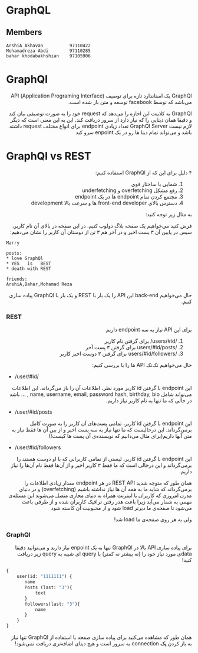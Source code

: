 # GraphQL

## Members
    ArshiA Akhavan          97110422
    Mohamadreza Abdi        97110285
    bahar khodabakhshian    97105906


# GraphQl
<p dir="rtl" style="position:right;">
GraphQl یک استاندارد تازه برای توصیف (Application Programing Interface) API می‌باشد که توسط facebook  توسعه و متن باز شده است.
</p>

<p dir="rtl" style="position:right;">
GraphQl به کلاینت این اجازه را می‌دهد که request خود را به صورت توصیفی بیان کند و دقیقا همان دیتایی را که نیاز دارد از سرور دریافت کند. این به این معنی است که دیگر لازم نیست GraphQl Server تعداد زیادی endpoint برای انواع مختلف request داشته باشد و می‌تواند تمام دیتا ها رو در یک enpoint سرو کند
</p>

# GraphQl vs REST
<p dir="rtl" style="position:right;">
۴ دلیل برای این که از   GraphQl استفاده کنیم:
<ol dir="rtl" style="position:right;">
<li>شمایی با ساختار قوی</li>
<li>رفع مشکل overfetching و underfetching</li>
<li>مجتمع کردن تمام endpoint ها در یک endpoint</li>
<li>دسترس بالای front-end developer ها و سرعت بالا development</li>
</ol>
<p dir="rtl" style="position:right;">
به مثال زیر توجه کنید:

<p dir="rtl" style="position:right;">
فرض کنید می‌خواهیم یک صفحه بلاگ دولوپ کنیم.
در این صفحه در بالای آن نام کاربر، سپس در پایین آن ۳ پست اخیر و در آخر هم ۳ تن از دوستان آن کاربر را نشان می‌دهیم:

    Marry

    posts:    
    * love GraphQl
    * YES   is   BEST
    * death with REST
    
    friends:
    ArshiA,Bahar,Mohamad Reza

<p dir="rtl" style="position:right;">
حال می‌خواهیم back-end این API را یک بار با REST و یک بار با GraphQl پیاده سازی کنیم.

### REST
<p dir="rtl" style="position:right;">
برای این API نیاز به سه endpoint داریم
<ol dir="rtl" style="position:right;">
<li>/users/#id/ برای گرفتن نام کاربر</li>
<li>/users/#id/posts برای گرفتن ۳ پست آخر</li>
<li>/users/#id/followers برای گرفتن ۳ دوست اخیر کاربر</li>
</ol>

<p dir="rtl" style="position:right;">
حال می‌خواهیم تک‌تک API ها را با بررسی کنیم:

+ /user/#id/
<p dir="rtl" style="position:right;">
این endpoint  با گرفتن id کاربر مورد نظر، اطلاعات آن را باز می‌گرداند. این اطلاعات می‌تواند شامل name, username, email, password hash, birthday, bio , ... باشد در حالی که ما تنها به نام کاربر نیاز داریم.

+ /user/#id/posts
<p dir="rtl" style="position:right;">
این endpoint با گرفتن id کاربر، تمامی پست‌های آن کاربر را به صورت کامل برمی‌گرداند.
این درحالیست که ما تنها نیاز به سه پست اخیر و از بین آن ها فقط نیاز به متن آنها داریم(برای مثال می‌دانیم که نویسنده‌ی آن پست ها کیست!)

+ /user/#id/followers
<p dir="rtl" style="position:right;">
این endpoint با گرفتن id کاربر، لیستی از تمامی کاربرانی که با او دوست هستند را برمی‌گرداند و این درحالی است که ما فقط ۳ کاربر اخیر و از آن‌ها فقط نام آن‌ها را نیاز داریم.

<p dir="rtl" style="position:right;">
همان طور که متوجه شدید REST API در هر endpoint مقدار زیادی اطلاعات را برمی‌گرداند که شاید ما به همه آن ها نیاز نداشته باشیم (overfetching) و در دنیاي مدرن امروزی که کاربران با اینترنت همراه به دنیای مجازی متصل می‌شوند این مسئله‌ی مهمی به شمار می‌آید زیرا باعث هدر رفتن ترافیک کاربران شده و از طرفی باعث می‌شود تا صفحه‌ی ما دیرتر load شود و از محبوبیت ‌آن کاسته شود

<p dir="rtl" style="position:right;">
ولی به هر روی صفحه‌ی ما load شد!

### GraphQl
<p dir="rtl" style="position:right;">
برای پیاده سازی API بالا در GraphQl تنها به یک enpoint نیاز دارید و می‌توانید دقیقا data‌ی مورد نیاز خود را (نه بیشتر نه کمتر) با query ای شبیه به query زیر دریافت کنید!

```graphql
{
    user(id: "1111111") {
       name
       Posts (last: "3"){
           text
       }
       followers(last: "3"){
           name
       }
    }
}
``` 
<p dir="rtl" style="position:right;">
همان طور که مشاهده می‌کنید برای پیاده سازی صفحه با استفاده از GraphQl تنها نیاز به باز کردن <b>یک</b> connection به سرور است و هیچ دیتای اضافه‌تری دریافت نمی‌شود!
